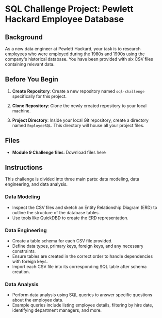# SQL Challenge Project: Pewlett Hackard Employee Database

## Background

As a new data engineer at Pewlett Hackard, your task is to research employees who were employed during the 1980s and 1990s using the company's historical database. You have been provided with six CSV files containing relevant data.

## Before You Begin

1. **Create Repository**: Create a new repository named `sql-challenge` specifically for this project.
   
2. **Clone Repository**: Clone the newly created repository to your local machine.

3. **Project Directory**: Inside your local Git repository, create a directory named `EmployeeSQL`. This directory will house all your project files.

## Files

- **Module 9 Challenge files**: Download files here

## Instructions

This challenge is divided into three main parts: data modeling, data engineering, and data analysis.

### Data Modeling

- Inspect the CSV files and sketch an Entity Relationship Diagram (ERD) to outline the structure of the database tables.
- Use tools like QuickDBD to create the ERD representation.

### Data Engineering

- Create a table schema for each CSV file provided.
- Define data types, primary keys, foreign keys, and any necessary constraints.
- Ensure tables are created in the correct order to handle dependencies with foreign keys.
- Import each CSV file into its corresponding SQL table after schema creation.

### Data Analysis

- Perform data analysis using SQL queries to answer specific questions about the employee data.
- Example queries include listing employee details, filtering by hire date, identifying department managers, and more.
